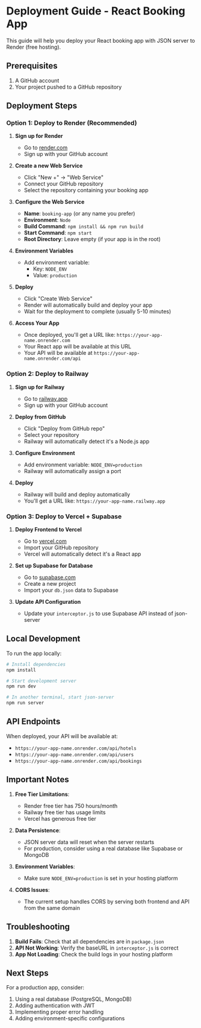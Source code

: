 # Deployment Guide - React Booking App

This guide will help you deploy your React booking app with JSON server to Render (free hosting).

## Prerequisites

1. A GitHub account
2. Your project pushed to a GitHub repository

## Deployment Steps

### Option 1: Deploy to Render (Recommended)

1. **Sign up for Render**

   - Go to [render.com](https://render.com)
   - Sign up with your GitHub account

2. **Create a new Web Service**

   - Click "New +" → "Web Service"
   - Connect your GitHub repository
   - Select the repository containing your booking app

3. **Configure the Web Service**

   - **Name**: `booking-app` (or any name you prefer)
   - **Environment**: `Node`
   - **Build Command**: `npm install && npm run build`
   - **Start Command**: `npm start`
   - **Root Directory**: Leave empty (if your app is in the root)

4. **Environment Variables**

   - Add environment variable:
     - Key: `NODE_ENV`
     - Value: `production`

5. **Deploy**

   - Click "Create Web Service"
   - Render will automatically build and deploy your app
   - Wait for the deployment to complete (usually 5-10 minutes)

6. **Access Your App**
   - Once deployed, you'll get a URL like: `https://your-app-name.onrender.com`
   - Your React app will be available at this URL
   - Your API will be available at `https://your-app-name.onrender.com/api`

### Option 2: Deploy to Railway

1. **Sign up for Railway**

   - Go to [railway.app](https://railway.app)
   - Sign up with your GitHub account

2. **Deploy from GitHub**

   - Click "Deploy from GitHub repo"
   - Select your repository
   - Railway will automatically detect it's a Node.js app

3. **Configure Environment**

   - Add environment variable: `NODE_ENV=production`
   - Railway will automatically assign a port

4. **Deploy**
   - Railway will build and deploy automatically
   - You'll get a URL like: `https://your-app-name.railway.app`

### Option 3: Deploy to Vercel + Supabase

1. **Deploy Frontend to Vercel**

   - Go to [vercel.com](https://vercel.com)
   - Import your GitHub repository
   - Vercel will automatically detect it's a React app

2. **Set up Supabase for Database**

   - Go to [supabase.com](https://supabase.com)
   - Create a new project
   - Import your `db.json` data to Supabase

3. **Update API Configuration**
   - Update your `interceptor.js` to use Supabase API instead of json-server

## Local Development

To run the app locally:

```bash
# Install dependencies
npm install

# Start development server
npm run dev

# In another terminal, start json-server
npm run server
```

## API Endpoints

When deployed, your API will be available at:

- `https://your-app-name.onrender.com/api/hotels`
- `https://your-app-name.onrender.com/api/users`
- `https://your-app-name.onrender.com/api/bookings`

## Important Notes

1. **Free Tier Limitations**:

   - Render free tier has 750 hours/month
   - Railway free tier has usage limits
   - Vercel has generous free tier

2. **Data Persistence**:

   - JSON server data will reset when the server restarts
   - For production, consider using a real database like Supabase or MongoDB

3. **Environment Variables**:

   - Make sure `NODE_ENV=production` is set in your hosting platform

4. **CORS Issues**:
   - The current setup handles CORS by serving both frontend and API from the same domain

## Troubleshooting

1. **Build Fails**: Check that all dependencies are in `package.json`
2. **API Not Working**: Verify the baseURL in `interceptor.js` is correct
3. **App Not Loading**: Check the build logs in your hosting platform

## Next Steps

For a production app, consider:

1. Using a real database (PostgreSQL, MongoDB)
2. Adding authentication with JWT
3. Implementing proper error handling
4. Adding environment-specific configurations
